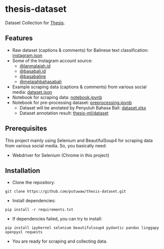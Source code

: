 # thesis-dataset
Dataset Collection for [Thesis](https://github.com/putuwaw/thesis).

## Features
- Raw dataset (captions & comments) for Balinese text classification: [instagram.json](instagram.json)
- Some of the Instagram account source:
  - [@lanmalajah.id](https://www.instagram.com/lanmalajah.id/)
  - [@basabali.id](https://www.instagram.com/basabali.id/)
  - [@basabaline](https://www.instagram.com/basabaline/)
  - [@melajahbahasabali](https://www.instagram.com/melajahbahasabali/)
- Example scraping data (captions & comments) from various social media: [dataset.json](dataset.json)
- Notebook for scraping data: [notebook.ipynb](notebook.ipynb)
- Notebook for pre-processing dataset: [preprocessing.ipynb](preprocessing.ipynb)
  - Dataset will be anotated by Penyuluh Bahasa Bali: [dataset.xlsx](dataset.xlsx)
  - Dataset annotation result: [thesis-ml/dataset](https://github.com/putuwaw/thesis-ml/tree/main/dataset) 

## Prerequisites
This project mainly using Selenium and BeautifulSoup4 for scraping data from various social media.
So, you basically need:
- Webdriver for Selenium (Chrome in this project)

## Installation
- Clone the repository:
```
git clone https://github.com/putuwaw/thesis-dataset.git
```
- Install dependencies:
```
pip install -r requirements.txt
```
- If dependencies failed, you can try to install:
```
pip install ipykernel selenium beautifulsoup4 pydantic pandas linggapy openpyxl requests
```
- You are ready for scraping and collecting data.
